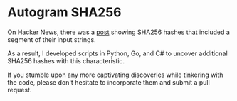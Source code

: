# Autogram SHA256

On Hacker News, there was a [post](https://news.ycombinator.com/item?id=19003644) showing SHA256 hashes that included a segment of their input strings.

As a result, I developed scripts in Python, Go, and C# to uncover additional SHA256 hashes with this characteristic.

If you stumble upon any more captivating discoveries while tinkering with the code, please don't hesitate to incorporate them and submit a pull request.
